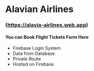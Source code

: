 # Alavian Airlines
### (https://alavia-airlines.web.app)

#### You can Book Flight Tickets Form Here
* Firebase Login System
* Data from Database
* Private Route
* Hosted on Firebase
